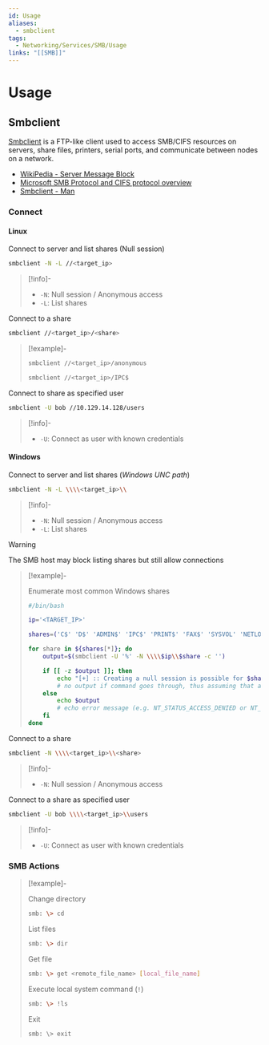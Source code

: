 ```yaml
---
id: Usage
aliases:
  - smbclient
tags:
  - Networking/Services/SMB/Usage
links: "[[SMB]]"
---
```


# Usage

<!-- Smbclient {{{-->
## Smbclient

[Smbclient](https://www.samba.org/samba/docs/current/man-html/smbclient.1.html)
is a FTP-like client used to access SMB/CIFS resources on servers, share files,
printers, serial ports, and communicate between nodes on a network.

- [WikiPedia - Server Message Block](https://en.wikipedia.org/wiki/Server_Message_Block)
- [Microsoft SMB Protocol and CIFS protocol overview](https://learn.microsoft.com/en-us/windows/win32/fileio/microsoft-smb-protocol-and-cifs-protocol-overview)
- [Smbclient - Man](https://www.samba.org/samba/docs/current/man-html/smbclient.1.html)

<!-- Connect {{{-->
### Connect

<!-- Linux {{{-->
#### Linux

Connect to server and list shares (Null session)

```sh
smbclient -N -L //<target_ip>
```

> [!info]-
>
> - `-N`: Null session / Anonymous access
> - `-L`: List shares


Connect to a share

```sh
smbclient //<target_ip>/<share>
```

> [!example]-
>
> ```sh
> smbclient //<target_ip>/anonymous
> ```
> ```sh
> smbclient //<target_ip>/IPC$
> ```

Connect to share as specified user

```sh
smbclient -U bob //10.129.14.128/users
```

> [!info]-
>
> - `-U`: Connect as user with known credentials

<!-- }}} -->

<!-- Windows {{{-->
#### Windows

Connect to server and list shares (*Windows UNC path*)

```sh
smbclient -N -L \\\\<target_ip>\\
```

<!-- Info {{{-->
> [!info]-
>
> - `-N`: Null session / Anonymous access
> - `-L`: List shares
<!-- }}} -->

<!-- Warning {{{-->
> [!warning]
>
> The SMB host may block listing shares but still allow connections
>
> <!-- Example {{{-->
> > [!example]-
> >
> > Enumerate most common Windows shares
> >
> > ```sh
> > #/bin/bash
> >
> > ip='<TARGET_IP>'
> >
> > shares=('C$' 'D$' 'ADMIN$' 'IPC$' 'PRINT$' 'FAX$' 'SYSVOL' 'NETLOGON')
> >
> > for share in ${shares[*]}; do
> >     output=$(smbclient -U '%' -N \\\\$ip\\$share -c '')
> >
> >     if [[ -z $output ]]; then
> >         echo "[+] :: Creating a null session is possible for $share"
> >         # no output if command goes through, thus assuming that a session was created
> >     else
> >         echo $output
> >         # echo error message (e.g. NT_STATUS_ACCESS_DENIED or NT_STATUS_BAD_NETWORK_NAME)
> >     fi
> > done
> > ```
<!-- }}} -->

<!-- }}} -->

Connect to a share

```sh
smbclient -N \\\\<target_ip>\\<share>
```

<!-- Info {{{-->
> [!info]-
>
> - `-N`: Null session / Anonymous access
<!-- }}} -->

Connect to a share as specified user

```sh
smbclient -U bob \\\\<target_ip>\\users
```

<!-- Info {{{-->
> [!info]-
>
> - `-U`: Connect as user with known credentials
<!-- }}} -->


<!-- }}} -->

<!-- }}} -->

<!-- SMB Actions {{{-->
### SMB Actions

> [!example]-
>
> Change directory
>
> ```sh
> smb: \> cd
> ```
>
> List files
>
> ```sh
> smb: \> dir
> ```
>
> Get file
>
> ```sh
> smb: \> get <remote_file_name> [local_file_name]
> ```
>
> Execute local system command (`!`)
>
> ```sh
> smb: \> !ls
> ```
>
> Exit
>
> ```
> smb: \> exit
> ```
<!-- }}} -->

<!-- }}} -->
